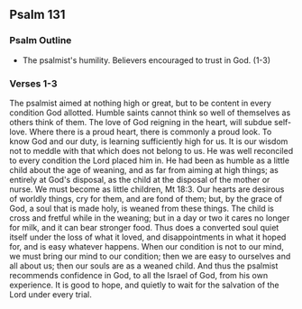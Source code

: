 ## Psalm 131

### Psalm Outline

- The psalmist's humility. Believers encouraged to trust in God. (1-3)

### Verses 1-3

The psalmist aimed at nothing high or great, but to be content in every condition God allotted. Humble saints cannot think so well of themselves as others think of them. The love of God reigning in the heart, will subdue self-love. Where there is a proud heart, there is commonly a proud look. To know God and our duty, is learning sufficiently high for us. It is our wisdom not to meddle with that which does not belong to us. He was well reconciled to every condition the Lord placed him in. He had been as humble as a little child about the age of weaning, and as far from aiming at high things; as entirely at God's disposal, as the child at the disposal of the mother or nurse. We must become as little children, Mt 18:3. Our hearts are desirous of worldly things, cry for them, and are fond of them; but, by the grace of God, a soul that is made holy, is weaned from these things. The child is cross and fretful while in the weaning; but in a day or two it cares no longer for milk, and it can bear stronger food. Thus does a converted soul quiet itself under the loss of what it loved, and disappointments in what it hoped for, and is easy whatever happens. When our condition is not to our mind, we must bring our mind to our condition; then we are easy to ourselves and all about us; then our souls are as a weaned child. And thus the psalmist recommends confidence in God, to all the Israel of God, from his own experience. It is good to hope, and quietly to wait for the salvation of the Lord under every trial.


